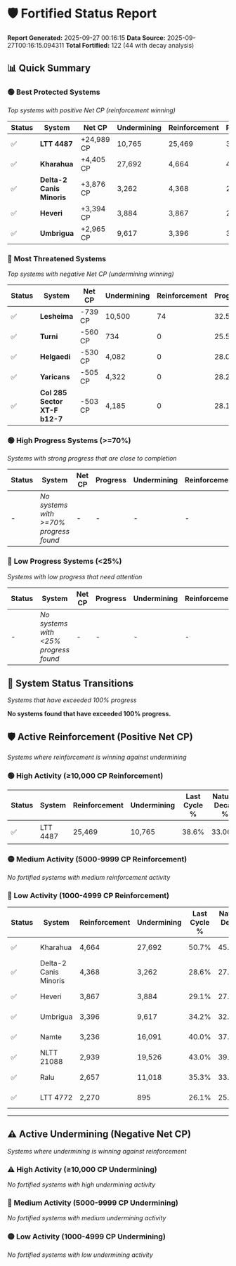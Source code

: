 # 🛡️ Fortified Status Report

**Report Generated:** 2025-09-27 00:16:15
**Data Source:** 2025-09-27T00:16:15.094311
**Total Fortified:** 122 (44 with decay analysis)

## 📊 Quick Summary

### 🟢 **Best Protected Systems**
*Top systems with positive Net CP (reinforcement winning)*

| Status | System | Net CP | Undermining | Reinforcement | Progress |
|--------|--------|--------|-------------|---------------|----------|
| ✅ | **LTT 4487** | +24,989 CP | 10,765 | 25,469 | 36.9% |
| ✅ | **Kharahua** | +4,405 CP | 27,692 | 4,664 | 46.4% |
| ✅ | **Delta-2 Canis Minoris** | +3,876 CP | 3,262 | 4,368 | 28.1% |
| ✅ | **Heveri** | +3,394 CP | 3,884 | 3,867 | 28.5% |
| ✅ | **Umbrigua** | +2,965 CP | 9,617 | 3,396 | 32.7% |

### 🔴 **Most Threatened Systems**
*Top systems with negative Net CP (undermining winning)*

| Status | System | Net CP | Undermining | Reinforcement | Progress |
|--------|--------|--------|-------------|---------------|----------|
| ✅ | **Lesheima** | -739 CP | 10,500 | 74 | 32.5% |
| ✅ | **Turni** | -560 CP | 734 | 0 | 25.5% |
| ✅ | **Helgaedi** | -530 CP | 4,082 | 0 | 28.0% |
| ✅ | **Yaricans** | -505 CP | 4,322 | 0 | 28.2% |
| ✅ | **Col 285 Sector XT-F b12-7** | -503 CP | 4,185 | 0 | 28.1% |

### 🟢 **High Progress Systems (>=70%)**
*Systems with strong progress that are close to completion*

| Status | System | Net CP | Progress | Undermining | Reinforcement |
|--------|--------|--------|----------|-------------|---------------|
| - | *No systems with >=70% progress found* | - | - | - | - |

### 🔴 **Low Progress Systems (<25%)**
*Systems with low progress that need attention*

| Status | System | Net CP | Progress | Undermining | Reinforcement |
|--------|--------|--------|----------|-------------|---------------|
| - | *No systems with <25% progress found* | - | - | - | - |
## 🔄 System Status Transitions
*Systems that have exceeded 100% progress*

**No systems found that have exceeded 100% progress.**

## 🛡️ Active Reinforcement (Positive Net CP)
*Systems where reinforcement is winning against undermining*

### 🟢 High Activity (≥10,000 CP Reinforcement)

| Status | System | Reinforcement | Undermining | Last Cycle % | Natural Decay % | Current Progress % | Current CP | Net CP | Activity |
|--------|--------|---------------|-------------|--------------|-----------------|-------------------|------------|--------|----------|
| ✅ | LTT 4487 | 25,469 | 10,765 | 38.6% | 33.06% | 36.9% | 239,850 | +24,989 | 🟢 High Reinforcement |

### 🟡 Medium Activity (5000-9999 CP Reinforcement)

*No fortified systems with medium reinforcement activity*

### 🔴 Low Activity (1000-4999 CP Reinforcement)

| Status | System | Reinforcement | Undermining | Last Cycle % | Natural Decay % | Current Progress % | Current CP | Net CP | Activity |
|--------|--------|---------------|-------------|--------------|-----------------|-------------------|------------|--------|----------|
| ✅ | Kharahua | 4,664 | 27,692 | 50.7% | 45.72% | 46.4% | 301,600 | +4,405 | 🔵 Low Reinforcement |
| ✅ | Delta-2 Canis Minoris | 4,368 | 3,262 | 28.6% | 27.50% | 28.1% | 182,650 | +3,876 | 🔵 Low Reinforcement |
| ✅ | Heveri | 3,867 | 3,884 | 29.1% | 27.98% | 28.5% | 185,249 | +3,394 | 🔵 Low Reinforcement |
| ✅ | Umbrigua | 3,396 | 9,617 | 34.2% | 32.24% | 32.7% | 212,550 | +2,965 | 🔵 Low Reinforcement |
| ✅ | Namte | 3,236 | 16,091 | 40.0% | 37.06% | 37.5% | 243,750 | +2,853 | 🔵 Low Reinforcement |
| ✅ | NLTT 21088 | 2,939 | 19,526 | 43.0% | 39.61% | 40.0% | 260,000 | +2,565 | 🔵 Low Reinforcement |
| ✅ | Ralu | 2,657 | 11,018 | 35.3% | 33.26% | 33.6% | 218,400 | +2,203 | 🔵 Low Reinforcement |
| ✅ | LTT 4772 | 2,270 | 895 | 26.1% | 25.73% | 26.0% | 169,000 | +1,746 | 🔵 Low Reinforcement |


---

## ⚠️ Active Undermining (Negative Net CP)
*Systems where undermining is winning against reinforcement*

### ⚠️ High Activity (≥10,000 CP Undermining)

*No fortified systems with high undermining activity*

### 🔶 Medium Activity (5000-9999 CP Undermining)

*No fortified systems with medium undermining activity*

### 🟡 Low Activity (1000-4999 CP Undermining)

*No fortified systems with low undermining activity*
